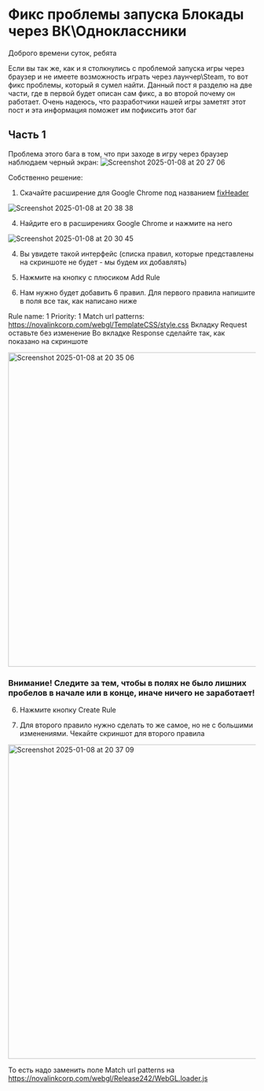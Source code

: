 # Фикс проблемы запуска Блокады через ВК\Одноклассники

Доброго времени суток, ребята

Если вы так же, как и я столкнулись с проблемой запуска игры через браузер и не имеете возможность играть через лаунчер\Steam, то вот фикс проблемы, который я сумел найти. Данный пост я разделю на две части, где в первой будет описан сам фикс, а во второй почему он работает. Очень надеюсь, что разработчики нашей игры заметят этот пост и эта информация поможет им пофиксить этот баг

## Часть 1 

Проблема этого бага в том, что при заходе в игру через браузер наблюдаем черный экран:
![Screenshot 2025-01-08 at 20 27 06](https://github.com/user-attachments/assets/53ebd5ce-82de-46d9-8ef9-453f28b90ae1)

Собственно решение:
1. Скачайте расширение для Google Chrome под названием [fixHeader](https://chromewebstore.google.com/detail/fixheader-%E2%80%94-%D0%B8%D0%B7%D0%BC%D0%B5%D0%BD%D0%B8%D1%82%D1%8C-%D0%B7%D0%B0%D0%B3%D0%BE/nmapeoicbcemgclfiacgonlpoeahacab)

![Screenshot 2025-01-08 at 20 38 38](https://github.com/user-attachments/assets/02cf0f19-247f-47f4-9f76-0acb694008fc)

4. Найдите его в расширениях Google Chrome и нажмите на него

![Screenshot 2025-01-08 at 20 30 45](https://github.com/user-attachments/assets/c6ce6271-4339-4d40-a4d1-e1d0d91a89b9)

4. Вы увидете такой интерфейс (списка правил, которые представлены на скриншоте не будет - мы будем их добавлять)

5. Нажмите на кнопку с плюсиком Add Rule

6. Нам нужно будет добавить 6 правил. Для первого правила напишите в поля все так, как написано ниже

Rule name: 1
Priority: 1
Match url patterns: https://novalinkcorp.com/webgl/TemplateCSS/style.css
Вкладку Request оставьте без изменение
Во вкладке Response сделайте так, как показано на скриншоте

<img width="639" alt="Screenshot 2025-01-08 at 20 35 06" src="https://github.com/user-attachments/assets/49b893b9-b8cc-46bf-8670-7f071beffd11" />

### Внимание! Следите за тем, чтобы в полях не было лишних пробелов в начале или в конце, иначе ничего не заработает!

6. Нажмите кнопку Create Rule

7. Для второго правило нужно сделать то же самое, но не с большими изменениями. Чекайте скриншот для второго правила
<img width="639" alt="Screenshot 2025-01-08 at 20 37 09" src="https://github.com/user-attachments/assets/3516a40d-cac8-423e-8cb7-05c6cb5624e5" />

То есть надо заменить поле Match url patterns на https://novalinkcorp.com/webgl/Release242/WebGL.loader.js


